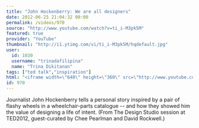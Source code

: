 ```yaml
---
title: "John Hockenberry: We are all designers"
date: 2012-06-25 21:04:32 00:00
permalink: /videos/970
source: "http://www.youtube.com/watch?v=ti_i-M3pk5M"
featured: true
provider: "YouTube"
thumbnail: "http://i1.ytimg.com/vi/ti_i-M3pk5M/hqdefault.jpg"
user:
  id: 1030
  username: "trinadafilipina"
  name: "Trina Dikitanan"
tags: ["ted talk","inspiration"]
html: "<iframe width=\"640\" height=\"360\" src=\"http://www.youtube.com/embed/ti_i-M3pk5M?wmode=transparent&fs=1&feature=oembed\" frameborder=\"0\" allowfullscreen></iframe>"
id: 970
---
```


Journalist John Hockenberry tells a personal story inspired by a pair of flashy wheels in a wheelchair-parts catalogue -- and how they showed him the value of designing a life of intent. (From The Design Studio session at TED2012, guest-curated by Chee Pearlman and David Rockwell.)